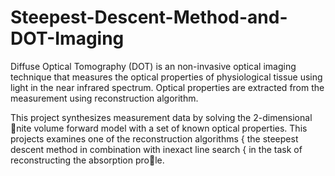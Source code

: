 # Steepest-Descent-Method-and-DOT-Imaging

Diffuse Optical Tomography (DOT) is an non-invasive optical imaging technique that measures the optical properties of physiological tissue using light in the near infrared spectrum. Optical properties are extracted from the measurement using reconstruction algorithm.

This project synthesizes measurement data by solving the 2-dimensional nite volume forward model with a set of known optical properties. This projects examines one of the reconstruction algorithms { the steepest descent method in combination with inexact line search { in the task of reconstructing the absorption prole.
